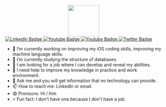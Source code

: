 <div id="header" align="center">
   <img src="https://giphy.com/embed/s63Jzew1dfO3j6nndV" width="100"/>
</div>
<div id="badges">
  <a href="https://www.linkedin.com/in/george-kharaishvili-54756125b/">
     <img src="https://img.shields.io/badge/LinkedIn-blue?style=for-the-badge&logo=linkedin&logoColor=white" alt="LinkedIn Badge"/>
  </a>
  <a href="mailto: kharaishvili50@gmail.com">
     <img src="https://img.shields.io/badge/YouTube-red?style=for-the-badge&logo=youtube&logoColor=white" alt="Youtube Badge"/>
  </a>
  <a href="https://www.youtube.com/channel/UCCa2h2IvjdN2H14aLUm9jug">
     <img src="https://img.shields.io/badge/YouTube-red?style=for-the-badge&logo=youtube&logoColor=white" alt="Youtube Badge"/>
  </a>
  <a href="https://twitter.com/georgekharex">
     <img src="https://img.shields.io/badge/Twitter-blue?style=for-the-badge&logo=twitter&logoColor=white" alt="Twitter Badge"/>
  </a>  
</div>


- 🔭 I’m currently working on improving my iOS coding skills, improving my machine language skills.
- 🌱 I’m currently studyng the structure of databases.
- 👯 I am looking for a job where I can develop and reveal my abilities.
- 🤔 I need help to improve my knowledge in practice and work environment. 
- 💬 Ask me and you will get information that no technology can provide.
- 📫 How to reach me: LinkedIn or email.
- 😄 Pronouns: Hi / him
- ⚡ Fun fact: I don't have one because I don't have a job.

